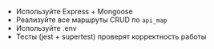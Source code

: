 - Используйте Express + Mongoose
- Реализуйте все маршруты CRUD по `api_map`
- Используйте .env
- Тесты (jest + supertest) проверят корректность работы